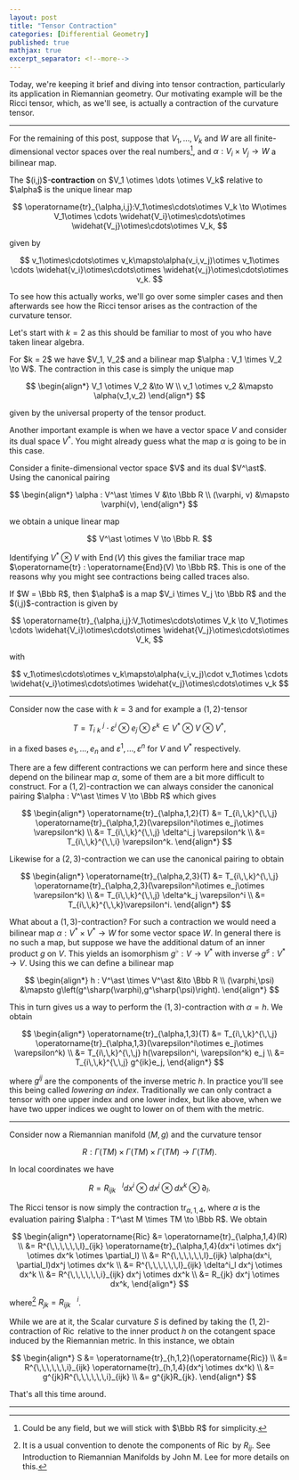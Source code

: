 ```yaml
---
layout: post
title: "Tensor Contraction"
categories: [Differential Geometry]
published: true
mathjax: true
excerpt_separator: <!--more-->
---
```


Today, we're keeping it brief and diving into tensor contraction, particularly its application in Riemannian geometry. Our motivating example will be the Ricci tensor, which, as we'll see, is actually a contraction of the curvature tensor.

<!--more-->

---

For the remaining of this post, suppose that $V_1,\dots, V_k$ and $W$ are all finite-dimensional vector spaces over the real numbers[^1], and $\alpha : V_i \times V_j \to W$ a bilinear map.

<div class="definition">
The $(i,j)$-<b>contraction</b> on $V_1 \otimes \dots \otimes V_k$ relative to $\alpha$ is the unique linear map

$$
\operatorname{tr}_{\alpha,i,j}:V_1\otimes\cdots\otimes V_k \to W\otimes V_1\otimes \cdots \widehat{V_i}\otimes\cdots\otimes \widehat{V_j}\otimes\cdots\otimes V_k,
$$

given by

$$
v_1\otimes\cdots\otimes v_k\mapsto\alpha(v_i,v_j)\otimes
v_1\otimes \cdots \widehat{v_i}\otimes\cdots\otimes \widehat{v_j}\otimes\cdots\otimes v_k.
$$

</div>


To see how this actually works, we'll go over some simpler cases and then afterwards see how the Ricci tensor arises as the contraction of the curvature tensor.

Let's start with $k = 2$ as this should be familiar to most of you who have taken linear algebra.

<div class="example">
For $k = 2$ we have $V_1, V_2$ and a bilinear map $\alpha : V_1 \times V_2 \to W$. The contraction in this case is simply the unique map 

$$
\begin{align*}
V_1 \otimes V_2 &\to W \\
v_1 \otimes v_2 &\mapsto \alpha(v_1,v_2)
\end{align*}
$$

given by the universal property of the tensor product.

</div>

Another important example is when we have a vector space $V$ and consider its dual space $V^\ast$. You might already guess what the map $\alpha$ is going to be in this case.

<div class="example">
Consider a finite-dimensional vector space $V$ and its dual $V^\ast$. Using the canonical pairing 

$$
\begin{align*}
\alpha : V^\ast \times V &\to \Bbb R \\
(\varphi, v) &\mapsto \varphi(v),
\end{align*}
$$

we obtain a unique linear map

$$
V^\ast \otimes V \to \Bbb R.
$$

Identifying $V^\ast \otimes V$ with $\operatorname{End}(V)$ this gives the familiar trace map $\operatorname{tr} : \operatorname{End}(V) \to \Bbb R$. This is one of the reasons why you might see contractions being called traces also.

</div>

<div class="example">
If $W = \Bbb R$, then $\alpha$ is a map $V_i \times V_j \to \Bbb R$ and the $(i,j)$-contraction is given by

$$
\operatorname{tr}_{\alpha,i,j}:V_1\otimes\cdots\otimes V_k \to V_1\otimes \cdots \widehat{V_i}\otimes\cdots\otimes \widehat{V_j}\otimes\cdots\otimes V_k,
$$

with

$$
v_1\otimes\cdots\otimes v_k\mapsto\alpha(v_i,v_j)\cdot 
v_1\otimes \cdots \widehat{v_i}\otimes\cdots\otimes \widehat{v_j}\otimes\cdots\otimes v_k
$$

</div>

---

Consider now the case with $k = 3$ and for example a $(1,2)$-tensor 

$$
T=T_{i\,\,k}^{\,\,j}\cdot \varepsilon^i\otimes e_j\otimes \varepsilon^k \in V^\ast \otimes V \otimes V^\ast,
$$

in a fixed bases $e_1,\dots,e_n$ and $\varepsilon^1,\dots,\varepsilon^n$ for $V$ and $V^\ast$ respectively.

There are a few different contractions we can perform here and since these depend on the bilinear map $\alpha$, some of them are a bit more difficult to construct. For a $(1,2)$-contraction we can always consider the canonical pairing $\alpha : V^\ast \times V \to \Bbb R$ which gives

$$
\begin{align*}
\operatorname{tr}_{\alpha,1,2}(T) &= T_{i\,\,k}^{\,\,j} \operatorname{tr}_{\alpha,1,2}(\varepsilon^i\otimes e_j\otimes \varepsilon^k) \\
&= T_{i\,\,k}^{\,\,j} \delta^i_j \varepsilon^k \\
&= T_{i\,\,k}^{\,\,i} \varepsilon^k.
\end{align*}
$$

Likewise for a $(2,3)$-contraction we can use the canonical pairing to obtain

$$
\begin{align*}
\operatorname{tr}_{\alpha,2,3}(T) &= T_{i\,\,k}^{\,\,j} \operatorname{tr}_{\alpha,2,3}(\varepsilon^i\otimes e_j\otimes \varepsilon^k) \\
&= T_{i\,\,k}^{\,\,j} \delta^k_j \varepsilon^i \\
&= T_{i\,\,k}^{\,\,k}\varepsilon^i.
\end{align*}
$$

What about a $(1,3)$-contraction? For such a contraction we would need a bilinear map $\alpha : V^\ast \times V^\ast \to W$ for some vector space $W$. In general there is no such a map, but suppose we have the additional datum of an inner product $g$ on $V$. This yields an isomorphism $g^\flat : V \to V^\ast$ with inverse $g^\sharp : V^\ast \to V$. Using this we can define a bilinear map

$$
\begin{align*}
h : V^\ast \times V^\ast &\to \Bbb R \\
(\varphi,\psi) &\mapsto g\left(g^\sharp(\varphi),g^\sharp(\psi)\right).
\end{align*}
$$
 
This in turn gives us a way to perform the $(1,3)$-contraction with $\alpha = h$. We obtain

$$
\begin{align*}
\operatorname{tr}_{\alpha,1,3}(T) &= T_{i\,\,k}^{\,\,j} \operatorname{tr}_{\alpha,1,3}(\varepsilon^i\otimes e_j\otimes \varepsilon^k) \\
&= T_{i\,\,k}^{\,\,j} h(\varepsilon^i, \varepsilon^k) e_j  \\
&= T_{i\,\,k}^{\,\,j} g^{ik}e_j,
\end{align*}
$$

where $g^{ij}$ are the components of the inverse metric $h$. In practice you'll see this being called <i>lowering an index</i>. Traditionally we can only contract a tensor with one upper index and one lower index, but like above, when we have two upper indices we ought to lower on of them with the metric.

---

Consider now a Riemannian manifold $(M,g)$ and the curvature tensor 

$$
R : \Gamma(TM) \times \Gamma(TM) \times \Gamma(TM) \to \Gamma(TM).
$$
 
In local coordinates we have

$$
R = R^{\,\,\,\,\,\,l}_{ijk} dx^i \otimes dx^j \otimes dx^k \otimes \partial_l.
$$

The Ricci tensor is now simply the contraction $\operatorname{tr}_{\alpha,1,4}$, where $\alpha$ is the evaluation pairing $\alpha : T^\ast M \times TM \to \Bbb R$. We obtain

$$
\begin{align*}
\operatorname{Ric} &= \operatorname{tr}_{\alpha,1,4}(R) \\
&= R^{\,\,\,\,\,\,l}_{ijk} \operatorname{tr}_{\alpha,1,4}(dx^i \otimes dx^j \otimes dx^k \otimes \partial_l) \\
&= R^{\,\,\,\,\,\,l}_{ijk} \alpha(dx^i, \partial_l)dx^j \otimes dx^k \\
&= R^{\,\,\,\,\,\,l}_{ijk} \delta^i_l dx^j \otimes dx^k \\
&= R^{\,\,\,\,\,\,i}_{ijk} dx^j \otimes dx^k \\
&= R_{jk} dx^j \otimes dx^k, 
\end{align*}
$$

where[^2] $R_{jk} = R^{\,\,\,\,\,\,i}_{ijk}$.

While we are at it, the Scalar curvature $S$ is defined by taking the $(1,2)$-contraction of $\operatorname{Ric}$ relative to the inner product $h$ on the cotangent space induced by the Riemannian metric. In this instance, we obtain

$$
\begin{align*}
S &= \operatorname{tr}_{h,1,2}(\operatorname{Ric}) \\
&= R^{\,\,\,\,\,\,i}_{ijk} \operatorname{tr}_{h,1,4}(dx^j \otimes dx^k) \\
&= g^{jk}R^{\,\,\,\,\,\,i}_{ijk} \\
&= g^{jk}R_{jk}.
\end{align*}
$$

That's all this time around.

---

[^1]: Could be any field, but we will stick with $\Bbb R$ for simplicity.

[^2]: It is a usual convention to denote the components of $\operatorname{Ric}$ by $R_{ij}$. See Introduction to Riemannian Manifolds by John M. Lee for more details on this.